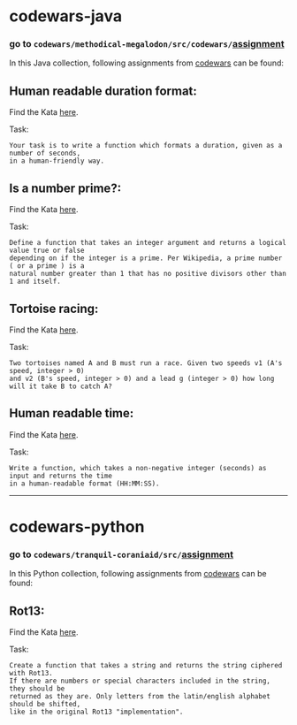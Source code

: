 # codewars-java
###  go to `codewars/methodical-megalodon/src/codewars/`[assignment](https://github.com/bananeira/codewars/tree/main/methodical-megalodon/src/codewars/assignment)
In this Java collection, following assignments from [codewars](https://www.codewars.com/) can be found:
## Human readable duration format:
Find the Kata [here](https://www.codewars.com/kata/52742f58faf5485cae000b9a).

Task:

 	Your task is to write a function which formats a duration, given as a number of seconds,
    in a human-friendly way.

## Is a number prime?:
Find the Kata [here](https://www.codewars.com/kata/5262119038c0985a5b00029f).

Task:

 	Define a function that takes an integer argument and returns a logical value true or false
    depending on if the integer is a prime. Per Wikipedia, a prime number ( or a prime ) is a
    natural number greater than 1 that has no positive divisors other than 1 and itself.


## Tortoise racing:
Find the Kata [here](https://www.codewars.com/kata/52742f58faf5485cae000b9a).

Task:

 	Two tortoises named A and B must run a race. Given two speeds v1 (A's speed, integer > 0)
    and v2 (B's speed, integer > 0) and a lead g (integer > 0) how long will it take B to catch A?

## Human readable time:
Find the Kata [here](https://www.codewars.com/kata/52685f7382004e774f0001f7).

Task:

 	Write a function, which takes a non-negative integer (seconds) as input and returns the time
    in a human-readable format (HH:MM:SS).

---

# codewars-python
###  go to `codewars/tranquil-coraniaid/src/`[assignment](https://github.com/bananeira/codewars/tree/main/tranquil-coraniaid/src/assignment)
In this Python collection, following assignments from [codewars](https://www.codewars.com/) can be found:
## Rot13:
Find the Kata [here](https://www.codewars.com/kata/530e15517bc88ac656000716).

Task:

 	Create a function that takes a string and returns the string ciphered with Rot13.
    If there are numbers or special characters included in the string, they should be
    returned as they are. Only letters from the latin/english alphabet should be shifted,
    like in the original Rot13 "implementation".
